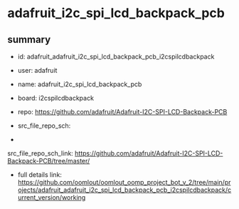 # adafruit_i2c_spi_lcd_backpack_pcb
 
## summary 
* id: adafruit_adafruit_i2c_spi_lcd_backpack_pcb_i2cspilcdbackpack
* user: adafruit
* name: adafruit_i2c_spi_lcd_backpack_pcb
* board: i2cspilcdbackpack
* repo: https://github.com/adafruit/Adafruit-I2C-SPI-LCD-Backpack-PCB



* src_file_repo_sch: 
*
 src_file_repo_sch_link: https://github.com/adafruit/Adafruit-I2C-SPI-LCD-Backpack-PCB/tree/master/
* full details link: https://github.com/oomlout/oomlout_oomp_project_bot_v_2/tree/main/projects/adafruit_adafruit_i2c_spi_lcd_backpack_pcb_i2cspilcdbackpack/current_version/working  






